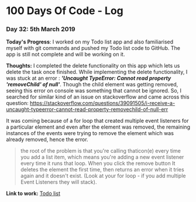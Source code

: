 # 100 Days Of Code - Log

### Day 32: 5th March 2019


**Today's Progress**: I worked on my Todo list app and also familiarised myself with git commands and pushed my Todo list code to GitHub. The app is still not complete and will be working on it.

**Thoughts:** I completed the delete functionality on this app which lets us delete the task once finished. While implementing the delete functionality, I was stuck at an error : **_'Uncaught TypeError: Cannot read property 'removeChild' of null'_**. Though the child element was getting removed, seeing this error on console was something that cannot be ignored. So, I searched for similar kind of an issue on stackoverflow and came across this question: 
https://stackoverflow.com/questions/39091505/i-receive-a-uncaught-typeerror-cannot-read-property-removechild-of-null-err

It was coming because of a for loop that created multiple event listeners for a particular element and even after the element was removed, the remaining instances of the events were trying to remove the element which was already removed, hence the error.

>the root of the problem is that you're calling thaticon(e) every time you add a list item, which means you're adding a new event listener every time it runs that loop. When you click the remove button It deletes the element the first time, then returns an error when it tries again and it doesn't exist. (Look at your for loop - if you add multiple Event Listeners they will stack).


**Link to work:** [Todo list](https://github.com/RaunaqChawhan/Todo-List)
